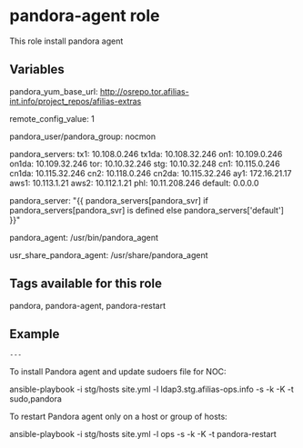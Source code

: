# pandora-agent role

This role install pandora agent

## Variables

pandora_yum_base_url: http://osrepo.tor.afilias-int.info/project_repos/afilias-extras

remote_config_value: 1

pandora_user/pandora_group: nocmon

pandora_servers:
  tx1: 10.108.0.246
  tx1da: 10.108.32.246
  on1: 10.109.0.246
  on1da: 10.109.32.246
  tor: 10.10.32.246
  stg: 10.10.32.248
  cn1: 10.115.0.246
  cn1da: 10.115.32.246
  cn2: 10.118.0.246
  cn2da: 10.115.32.246
  ay1: 172.16.21.17
  aws1: 10.113.1.21
  aws2: 10.112.1.21
  phl: 10.11.208.246 
  default: 0.0.0.0

pandora_server: "{{ pandora_servers[pandora_svr] if pandora_servers[pandora_svr] is defined else pandora_servers['default'] }}"

pandora_agent: /usr/bin/pandora_agent

usr_share_pandora_agent: /usr/share/pandora_agent

## Tags available for this role

pandora, pandora-agent, pandora-restart

## Example

    ---
To install Pandora agent and update sudoers file for NOC:

ansible-playbook -i stg/hosts  site.yml -l ldap3.stg.afilias-ops.info  -s -k -K -t sudo,pandora


To restart Pandora agent only on a host or group of hosts:

ansible-playbook -i stg/hosts site.yml -l ops  -s -k -K -t pandora-restart


